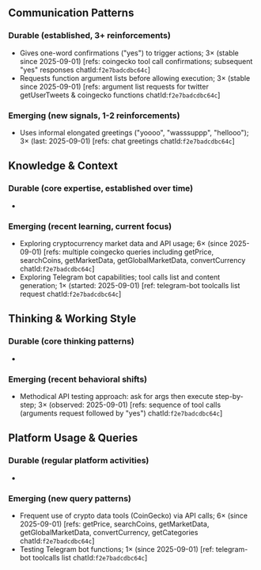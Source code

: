 ## Communication Patterns
### Durable (established, 3+ reinforcements)
- Gives one-word confirmations ("yes") to trigger actions; 3× (stable since 2025-09-01) [refs: coingecko tool call confirmations; subsequent "yes" responses chatId:`f2e7badcdbc64c`]
- Requests function argument lists before allowing execution; 3× (stable since 2025-09-01) [refs: argument list requests for twitter getUserTweets & coingecko functions chatId:`f2e7badcdbc64c`]

### Emerging (new signals, 1-2 reinforcements)
- Uses informal elongated greetings ("yoooo", "wasssuppp", "hellooo"); 3× (last: 2025-09-01) [refs: chat greetings chatId:`f2e7badcdbc64c`]

## Knowledge & Context
### Durable (core expertise, established over time)
-

### Emerging (recent learning, current focus)
- Exploring cryptocurrency market data and API usage; 6× (since 2025-09-01) [refs: multiple coingecko queries including getPrice, searchCoins, getMarketData, getGlobalMarketData, convertCurrency chatId:`f2e7badcdbc64c`]
- Exploring Telegram bot capabilities; tool calls list and content generation; 1× (started: 2025-09-01) [ref: telegram-bot toolcalls list request chatId:`f2e7badcdbc64c`]

## Thinking & Working Style
### Durable (core thinking patterns)
-

### Emerging (recent behavioral shifts)
- Methodical API testing approach: ask for args then execute step-by-step; 3× (observed: 2025-09-01) [refs: sequence of tool calls (arguments request followed by "yes") chatId:`f2e7badcdbc64c`]

## Platform Usage & Queries
### Durable (regular platform activities)
-

### Emerging (new query patterns)
- Frequent use of crypto data tools (CoinGecko) via API calls; 6× (since 2025-09-01) [refs: getPrice, searchCoins, getMarketData, getGlobalMarketData, convertCurrency, getCategories chatId:`f2e7badcdbc64c`]
- Testing Telegram bot functions; 1× (since 2025-09-01) [ref: telegram-bot toolcalls list chatId:`f2e7badcdbc64c`]